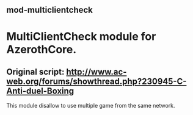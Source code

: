  ## mod-multiclientcheck

# MultiClientCheck module for AzerothCore.
## Original script: http://www.ac-web.org/forums/showthread.php?230945-C-Anti-duel-Boxing

This module disallow to use multiple game from the same network.
